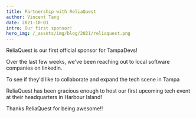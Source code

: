 ```yaml
---
title: Partnership with ReliaQuest
author: Vincent Tang
date: 2021-10-01
intro: Our first sponsor!
hero_img: /_assets/img/blog/2021/reliaquest.png
---
```


ReliaQuest is our first official sponsor for TampaDevs!

Over the last few weeks, we've been reaching out to local software companies on linkedin.

To see if they'd like to collaborate and expand the tech scene in Tampa

ReliaQuest has been gracious enough to host our first upcoming tech event at their headquarters in Harbour Island!

Thanks ReliaQuest for being awesome!!